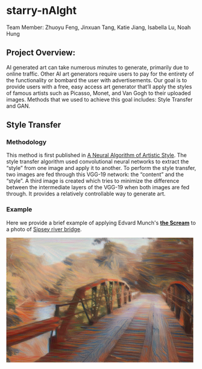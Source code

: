 # starry-nAIght

Team Member: Zhuoyu Feng, Jinxuan Tang, Katie Jiang, Isabella Lu, Noah Hung

## Project Overview:

AI generated art can take numerous minutes to generate, primarily due to online traffic. Other AI art generators require users to pay for the entirety of the functionality or bombard the user with advertisements. Our goal is to provide users with a free, easy access art generator that’ll apply the styles of famous artists such as Picasso, Monet, and Van Gogh to their uploaded images. Methods that we used to achieve this goal includes: Style Transfer and GAN.

## Style Transfer

### Methodology

This method is first published in [A Neural Algorithm of Artistic Style](https://arxiv.org/abs/1508.06576). The style transfer algorithm used convolutional neural networks to extract the “style” from one image and apply it to another. To perform the style transfer, two images are fed through this VGG-19 network: the “content” and the “style”. A third image is created which tries to minimize the difference between the intermediate layers of the VGG-19 when both images are fed through. It provides a relatively controllable way to generate art. 

### Example

Here we provide a brief example of applying Edvard Munch's [**the Scream**](style_transfer/images/the_scream.jpg) to a photo of [Sipsey river bridge](style_transfer/images/sipsey_river_bridge.jpg).

![](style_transfer/results/result.png)
